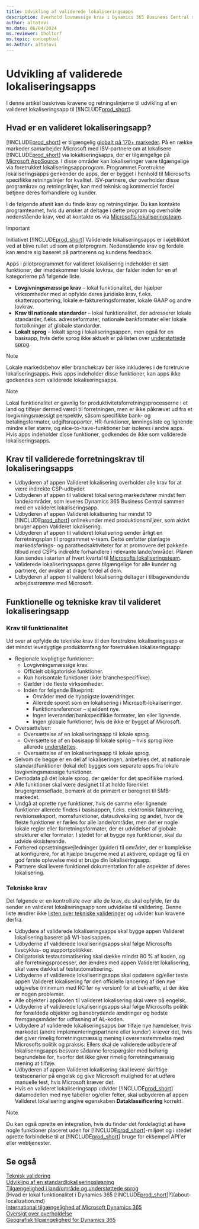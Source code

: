 ```yaml
---
title: Udvikling af validerede lokaliseringsapps
description: Overhold lovmæssige krav i Dynamics 365 Business Central som en valideret lokaliseringsapp.
author: altotovi
ms.date: 06/04/2024
ms.reviewer: bholtorf
ms.topic: conceptual
ms.author: altotovi
---
```


# <a name="development-of-validated-localization-apps"></a>Udvikling af validerede lokaliseringsapps

I denne artikel beskrives kravene og retningslinjerne til udvikling af en valideret lokaliseringsapp til [!INCLUDE[prod_short](includes/prod_short.md)].

## <a name="what-is-a-validated-localization-app"></a>Hvad er en valideret lokaliseringsapp?

[!INCLUDE[prod_short](includes/prod_short.md)] er tilgængelig [globalt på 170+ markeder](/dynamics365/business-central/dev-itpro/compliance/apptest-countries-and-translations?toc=/dynamics365/business-central/toc.json). På en række markeder samarbejder Microsoft med ISV-partnere om at lokalisere [!INCLUDE[prod_short](includes/prod_short.md)] via lokaliseringsapps, der er tilgængelige på [Microsoft AppSource](https://go.microsoft.com/fwlink/?linkid=2081646). I disse områder kan lokaliseringer være tilgængelige via foretrukket lokaliseringsappprogram. Programmet Foretrukne lokaliseringsapps genkender de apps, der er bygget i henhold til Microsofts specifikke retningslinjer for kvalitet. ISV-partnere, der overholder disse programkrav og retningslinjer, kan med teknisk og kommerciel fordel betjene deres forhandlere og kunder.  

I de følgende afsnit kan du finde krav og retningslinjer. Du kan kontakte programteamet, hvis du ønsker at deltage i dette program og overholde nedenstående krav, ved at kontakte os via [Microsofts lokaliseringsteam](mailto:d365bcloc@microsoft.com).   

> [!IMPORTANT]
> Initiativet [!INCLUDE[prod_short](includes/prod_short.md)] Validerede lokaliseringsapps er i øjeblikket ved at blive rullet ud som et pilotprogram. Nedenstående krav og fordele kan ændre sig baseret på partnerens og kundens feedback.  

Apps i pilotprogrammet for valideret lokalisering indeholder et sæt funktioner, der imødekommer lokale lovkrav, der falder inden for en af kategorierne på følgende liste.  

- **Lovgivningsmæssige krav** – lokal funktionalitet, der hjælper virksomheder med at opfylde deres juridiske krav, f.eks. skatterapportering, lokale e-faktureringsformater, lokale GAAP og andre lovkrav.
- **Krav til nationale standarder** – lokal funktionalitet, der adresserer lokale standarder, f.eks. adresseformater, nationale bankformater eller lokale fortolkninger af globale standarder.
- **Lokalt sprog** – lokalt sprog i lokaliseringsappen, men også for en basisapp, hvis dette sprog ikke aktuelt er på listen over [understøttede sprog](/dynamics365/business-central/dev-itpro/compliance/apptest-countries-and-translations?toc=/dynamics365/business-central/toc.json).

> [!NOTE]
> Lokale markedsbehov eller branchekrav bør ikke inkluderes i de foretrukne lokaliseringsapps. Hvis apps indeholder disse funktioner, kan apps ikke godkendes som validerede lokaliseringsapps.

> [!NOTE]
> Lokal funktionalitet er gavnlig for produktivitetsforretningsprocesserne i et land og tilføjer dermed værdi til forretningen, men er ikke påkrævet ud fra et lovgivningsmæssigt perspektiv, såsom specifikke bank- og betalingsformater, udgiftsrapporter, HR-funktioner, lønningsliste og lignende mindre eller større, og nice-to-have-funktioner bør isoleres i andre apps. Hvis apps indeholder disse funktioner, godkendes de ikke som validerede lokaliseringsapps.   

## <a name="validated-localization-app-business-requirements"></a>Krav til validerede forretningskrav til lokaliseringsapps

- Udbyderen af appen Valideret lokalisering overholder alle krav for at være indirekte CSP-udbyder.  
- Udbyderen af appen til valideret lokalisering markedsfører mindst fem lande/områder, som leveres Dynamics 365 Business Central sammen med en valideret lokaliseringsapp. 
- Udbyderen af appen Valideret lokalisering har mindst 10 [!INCLUDE[prod_short](includes/prod_short.md)] onlinekunder med produktionsmiljøer, som aktivt bruger appen Valideret lokalisering. 
- Udbyderen af appen til valideret lokalisering sender årligt en forretningsplan til programmet v-team. Dette omfatter planlagte markedsførings- og parathedsaktiviteter for at promovere det pakkede tilbud med CSP's indirekte forhandlere i relevante lande/områder. Planen kan sendes i starten af hvert kvartal til [Microsofts lokaliseringsteam](mailto:d365bcloc@microsoft.com).  
- Validerede lokaliseringsapps gøres tilgængelige for alle kunder og partnere, der ønsker at drage fordel af dem.     
- Udbyderen af appen til valideret lokalisering deltager i tilbagevendende arbejdsstrømme med Microsoft.

## <a name="validated-localization-app-functional-and-technical-requirements"></a>Funktionelle og tekniske krav til valideret lokaliseringsapp

### <a name="functionality-requirements"></a>Krav til funktionalitet

Ud over at opfylde de tekniske krav til den foretrukne lokaliseringsapp er det mindst levedygtige produktomfang for foretrukken lokaliseringsapp:  

- Regionale lovpligtige funktioner:   
  - Lovgivningsmæssige krav.   
  - Officielt obligatoriske funktioner. 
  - Kun horisontale funktioner (ikke branchespecifikke).  
  - Gælder i de fleste virksomheder.  
  - Inden for følgende Blueprint:   
    - Områder med de hyppigste lovændringer. 
    - Allerede sporet som en lokalisering i Microsoft-lokaliseringer. 
    - Funktionsreferencer – sjældent nye.  
    - Ingen leverandør/bankspecifikke formater, løn eller lignende. 
    - Ingen globale funktioner, hvis de ikke er bygget af Microsoft. 
- Oversættelser: 
  - Oversættelse af en lokaliseringsapp til lokale sprog. 
  - Oversættelse af en basisapp til lokale sprog – hvis sprog ikke allerede [understøttes](/dynamics365/business-central/dev-itpro/compliance/apptest-countries-and-translations?toc=/dynamics365/business-central/toc.json).  
  - Oversættelse af en lokaliseringsapp til lokale sprog. 
- Selvom de begge er en del af lokaliseringen, anbefales det, at nationale standardfunktioner (lokal del) bygges som separate apps fra lokale lovgivningsmæssige funktioner. 
- Demodata på det lokale sprog, der gælder for det specifikke marked.   
- Alle funktioner skal være designet til at holde forenklet brugergrænseflade, bemærk at de primært er beregnet til SMB-markedet.  
- Undgå at oprette nye funktioner, hvis de samme eller lignende funktioner allerede findes i basisappen, f.eks. elektronisk fakturering, revisionseksport, momsfunktioner, dataudveksling og andet, hvor de fleste funktioner er fælles for alle lande/områder, men der er nogle lokale regler eller forretningsformater, der er udvidelser af globale strukturer eller formater. I stedet for at bygge nye funktioner, skal du udvide eksisterende.  
- Forbered opsætningsvejledninger (guider) til områder, der er komplekse at konfigurere, for at hjælpe brugerne med at aktivere, opdage og få en god første oplevelse med at bruge din lokaliseringsapp.  
- Partnere skal levere funktionel dokumentation for alle aspekter af deres lokalisering.  

### <a name="technical-requirements"></a>Tekniske krav

Det følgende er en kontrolliste over alle de krav, du skal opfylde, før du sender en valideret lokaliseringsapp som udvidelse til validering. Denne liste ændrer ikke [listen over tekniske valideringer](/dynamics365/business-central/dev-itpro/developer/devenv-checklist-submission) og udvider kun kravene derfra.  

- Udbydere af validerede lokaliseringsapps skal bygge appen Valideret lokalisering baseret på W1-basisappen.  
- Udbyderne af validerede lokaliseringsapps skal følge Microsofts livscyklus- og supportpolitikker.   
- Obligatorisk testautomatisering skal dække mindst 80 % af koden, og alle forretningsprocesser, der ændres med appen Valideret lokalisering, skal være dækket af testautomatisering.  
- Udbyderne af validerede lokaliseringsapps skal opdatere og/eller teste appen Valideret lokalisering før den officielle lancering af den nye udgivelse (minimum med RC før ny version) for at bekræfte, at der ikke er nogen problemer. 
- Alle objekter i appkoden til valideret lokalisering skal være på engelsk.   
- Udbyderne af validerede lokaliseringsapps skal følge Microsofts politik for forældede objekter og banebrydende ændringer og bedste fremgangsmåder for udfasning af AL-koden.  
- Udbydere af validerede lokaliseringsapps bør tilføje nye hændelser, hvis markedet (andre implementeringspartnere eller kunder) kræver det, hvis det giver rimelig forretningsmæssig mening i overensstemmelse med Microsofts politik og praksis. Ellers skal de validerede udbydere af lokaliseringsapps besvare sådanne forespørgsler med behørig begrundelse for, hvorfor det ikke giver rimelig forretningsmæssig mening at tilføje. 
- Udbyderen af appen Valideret lokalisering skal levere skriftlige testscenarier på engelsk og give Microsoft mulighed for at udføre manuelle test, hvis Microsoft kræver det.  
- Hvis en valideret lokaliseringsapp udvider [!INCLUDE[prod_short](includes/prod_short.md)] datamodellen med nye tabeller og/eller felter, skal udbyderen af appen Valideret lokalisering angive egenskaben **Dataklassificering** korrekt.

> [!NOTE]  
> Du kan også oprette en integration, hvis du finder det fordelagtigt at have nogle funktioner placeret uden for [!INCLUDE[prod_short](includes/prod_short.md)]-miljøet og i stedet oprette forbindelse til at [!INCLUDE[prod_short](includes/prod_short.md)] bruge for eksempel API'er eller webtjenester.

## <a name="see-also"></a>Se også

[Teknisk validering](/dynamics365/business-central/dev-itpro/developer/devenv-checklist-submission)  
[Udvikling af en standardlokaliseringsløsning](/dynamics365/business-central/dev-itpro/developer/readiness/readiness-develop-localization)  
[Tilgængelighed i land/område og understøttede sprog](/dynamics365/business-central/dev-itpro/compliance/apptest-countries-and-translations)  
[Hvad er lokal funktionalitet i Dynamics 365 [!INCLUDE[prod_short](includes/prod_short.md)]?](about-localization.md)  
[International tilgængelighed af Microsoft Dynamics 365](/dynamics365/get-started/availability)  
[Oversigt over overholdelse](compliance/compliance-overview.md)  
[Geografisk tilgængelighed for Dynamics 365](https://dynamics.microsoft.com/en-us/availability-reports/georeport/)  
